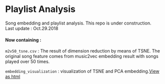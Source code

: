 # Playlist Analysis

Song embedding and playlist analysis. This repo is under construction.  
Last update : Oct.29.2018  

#### Now containing : 

`m2v50_tsne.csv` : The result of dimension reduction by means of TSNE. The original song feature comes from  music2vec embedding result with songs played over 50 times.  

`embedding_visualization` : visualization of TSNE and PCA embedding.[View as html](https://hyades910739.github.io/Playlist_Analysis/embedding_visualization.html)  



